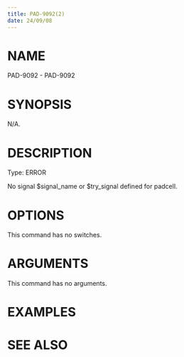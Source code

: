 ```yaml
---
title: PAD-9092(2)
date: 24/09/08
---
```


# NAME

PAD-9092 - PAD-9092

# SYNOPSIS

N/A.

# DESCRIPTION

Type: ERROR

No signal $signal_name or $try_signal defined for padcell.

# OPTIONS

This command has no switches.

# ARGUMENTS

This command has no arguments.

# EXAMPLES

# SEE ALSO
